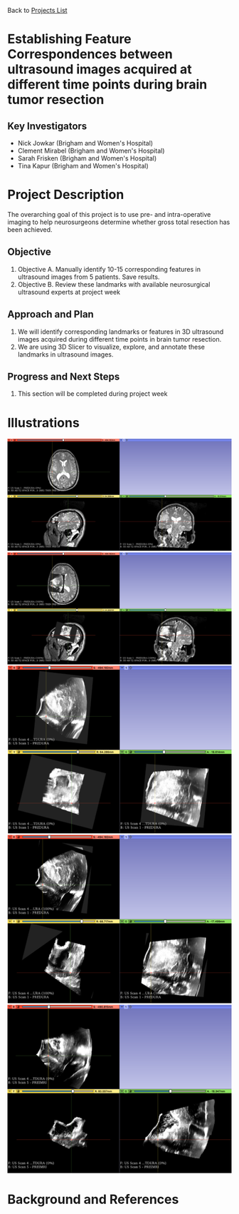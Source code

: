 Back to [Projects List](../../README.md#ProjectsList)

# Establishing Feature Correspondences between ultrasound images acquired at different time points during brain tumor resection

## Key Investigators

- Nick Jowkar (Brigham and Women's Hospital)
- Clement Mirabel (Brigham and Women's Hospital)
- Sarah Frisken (Brigham and Women's Hospital)
- Tina Kapur (Brigham and Women's Hospital)

# Project Description

<!-- Add a short paragraph describing the project. -->
The overarching goal of this project is to use pre- and intra-operative imaging to help neurosurgeons determine whether gross total resection has been achieved.  

## Objective

<!-- Describe here WHAT you would like to achieve (what you will have as end result). -->

1. Objective A. Manually identify 10-15 corresponding features in ultrasound images from 5 patients. Save results.
1. Objective B.  Review these landmarks with available neurosurgical ultrasound experts at project week


## Approach and Plan

<!-- Describe here HOW you would like to achieve the objectives stated above. -->

1. We will identify corresponding landmarks or features in 3D ultrasound images acquired during different time points in brain tumor resection.
2. We are using 3D Slicer to visualize, explore, and annotate these landmarks in ultrasound images.


## Progress and Next Steps

<!-- Update this section as you make progress, describing of what you have ACTUALLY DONE. If there are specific steps that you could not complete then you can describe them here, too. -->

1. This section will be completed during project week

# Illustrations

<!-- Add pictures and links to videos that demonstrate what has been accomplished.
![Description of picture](Example2.jpg)
![Some more images](Example2.jpg)
-->

![Picture of the fiducial on the T2 pre-operative MRI image located on a sulcus](ultrasound1.png)
![Picture of the pre-dura Ultrasound scan on top of the MRI scan showing the same fiducial on the sulcus](ultrasound2.png)
![Screenshot of the pre-dura ultrasound with the fiducial on the sulcus](ultrasound3.png)
![Screenshot of the post-dura ultrasound fiducial located on the sulcus](ultrasound4.png)
![Screenshot of the pre-iMRI of the fiducial located on the sulcus ](ultrasound5.png)

# Background and References

<!-- If you developed any software, include link to the source code repository. If possible, also add links to sample data, and to any relevant publications. -->
